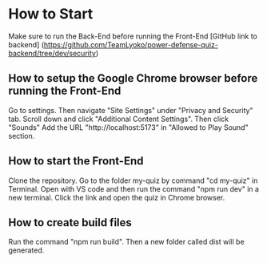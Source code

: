# How to Start
Make sure to run the Back-End before running the Front-End
[GitHub link to backend] (https://github.com/TeamLyoko/power-defense-quiz-backend/tree/dev/security)

## How to setup the Google Chrome browser before running the Front-End
Go to settings.
Then navigate "Site Settings" under "Privacy and Security" tab.
Scroll down and click "Additional Content Settings".
Then click "Sounds"
Add the URL "http://localhost:5173" in "Allowed to Play Sound" section.

## How to start the Front-End
Clone the repository. 
Go to the folder my-quiz by command "cd my-quiz" in Terminal.
Open with VS code and then run the command "npm run dev" in a new terminal. 
Click the link and open the quiz in Chrome browser.

## How to create build files
Run the command "npm run build".
Then a new folder called dist will be generated.


